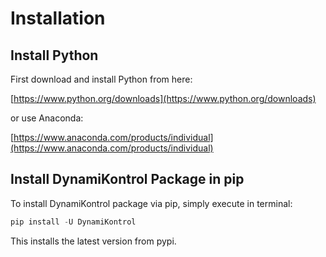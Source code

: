 # Installation

## Install Python

First download and install Python from here:

[https://www.python.org/downloads](https://www.python.org/downloads)

or use Anaconda:

[https://www.anaconda.com/products/individual](https://www.anaconda.com/products/individual)

## Install DynamiKontrol Package in pip

To install DynamiKontrol package via pip, simply execute in terminal:

```python
pip install -U DynamiKontrol
```

This installs the latest version from pypi.
